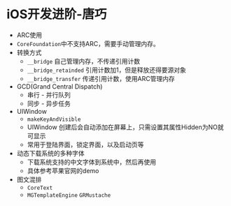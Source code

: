 # iOS开发进阶-唐巧

- ARC使用
- `CoreFoundation`中不支持ARC，需要手动管理内存。
- 转换方式
    - `__bridge` 自己管理内存，不传递引用计数
    - `__bridge_retainded` 引用计数加1，但是释放还得要源对象
    - `__bridge_transfer` 传递引用计数，使用ARC管理内存
- GCD(Grand Central Dispatch)
    - 串行 - 并行队列
    - 同步 - 异步任务
- UIWindow
    - `makeKeyAndVisible` 
    - UIWindow 创建后会自动添加在屏幕上，只需设置其属性Hidden为NO就可显示
    - 常用于登陆界面，锁定界面，以及启动页等
- 动态下载系统的多种字体
    - 下载系统支持的中文字体到系统中，然后再使用
    - 具体参考苹果官网的demo
- 图文混排
    - `CoreText` 
    - `MGTemplateEngine` `GRMustache` 